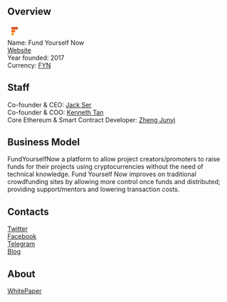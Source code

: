 ## Overview
![logo](../projects/logo/fund_yourself_now.png)  
Name: Fund Yourself Now  
[Website](https://www.fundyourselfnow.com/#)  
Year founded: 2017  
Currency: [FYN](https://coinmarketcap.com/assets/fundyourselfnow/)  
## Staff
Co-founder & CEO: [Jack Ser](../people/jack_ser.md)  
Co-founder & COO: [Kenneth Tan](../people/kenneth_tan.md)  
Core Ethereum & Smart Contract Developer: [Zheng Junyi](../people/zheng_junyi.md)  
## Business Model
FundYourselfNow a platform to allow project creators/promoters to raise funds for their projects using cryptocurrencies without the need of technical knowledge. Fund Yourself Now improves on traditional crowdfunding sites by allowing more control once funds and distributed; providing support/mentors and lowering transaction costs.
## Contacts  
[Twitter](https://twitter.com/fundyourselfnow)    
[Facebook](https://www.facebook.com/fundyourselfnow/)    
[Telegram](https://telegram.me/fundyourselfnow)  
[Blog](https://medium.com/%40FundYourselfNow/)  
## About  
[WhitePaper](https://www.fundyourselfnow.com/wp-content/uploads/2017/04/FYN-Business_Outline-2017.pdf) 
